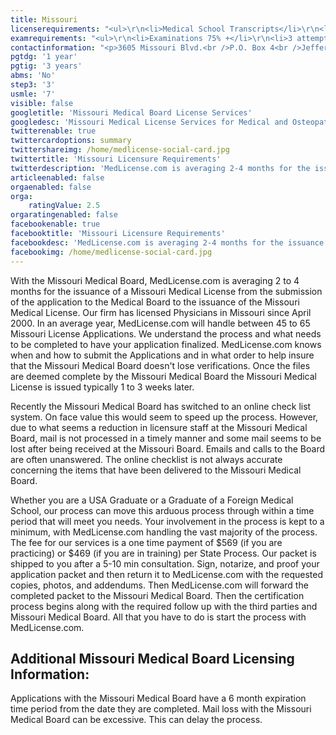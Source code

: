 ```yaml
---
title: Missouri
licenserequirements: "<ul>\r\n<li>Medical School Transcripts</li>\r\n<li>Undergraduate College Transcripts</li>\r\n<li>All Medical Licenses</li>\r\n<li>All Internships/Residency/Fellowships</li>\r\n<li>ECFMG CVS Report</li>\r\n<li>Fifth Pathway and ECFMG Exam Chart (if 5th Pathway)</li>\r\n<li>All State and National Exams (USMLE/FLEX/NBOME/NBME)</li>\r\n<li>NPDB-HIPDB Report</li>\r\n<li>AMA/AOA Profile</li>\r\n<li>Malpractice Insurance Verification (if you have claims)</li>\r\n<li>5 year Privileges</li>\r\n<li>FSMB Disciplinary Background Check</li>\r\n</ul>"
examrequirements: "<ul>\r\n<li>Examinations 75% +</li>\r\n<li>3 attempt limit on all Steps of USMLE</li>\r\n<li>7 year limit - USMLE</li>\r\n<li>1 year PGY for USA Grads</li>\r\n<li>3 year PGY for International Grads</li>\r\n<li>No 10 year rule - SPEX required</li>\r\n<li>State Exam Accepted if Pre-1975</li>\r\n</ul>"
contactinformation: "<p>3605 Missouri Blvd.<br />P.O. Box 4<br />Jefferson City, MO 65109<br />Phone: (573) 751-0098<br />Fax: (573) 751-3166</p>\r\n<p><a href=\"https://www.pr.mo.gov/healingarts.asp\">www.pr.mo.gov/healingarts.asp</a></p>"
pgtdg: '1 year'
pgtig: '3 years'
abms: 'No'
step3: '3'
usmle: '7'
visible: false
googletitle: 'Missouri Medical Board License Services'
googledesc: 'Missouri Medical License Services for Medical and Osteopathic Physicians seeking an expedited licensure process while applying to the Missouri'
twitterenable: true
twittercardoptions: summary
twittershareimg: /home/medlicense-social-card.jpg
twittertitle: 'Missouri Licensure Requirements'
twitterdescription: 'MedLicense.com is averaging 2-4 months for the issuance of a Missouri Medical License from the submission of the application. Our firm has licensed 45-65 physicians in Missouri since April 2000 and we understand the process of what needs to be completed to have your application finalized.'
articleenabled: false
orgaenabled: false
orga:
    ratingValue: 2.5
orgaratingenabled: false
facebookenable: true
facebooktitle: 'Missouri Licensure Requirements'
facebookdesc: 'MedLicense.com is averaging 2-4 months for the issuance of a Missouri Medical License from the submission of the application. Our firm has licensed 45-65 physicians in Missouri since April 2000 and we understand the process of what needs to be completed to have your application finalized.'
facebookimg: /home/medlicense-social-card.jpg
---
```


<p>With the Missouri Medical Board, MedLicense.com is averaging 2 to 4 months for the issuance of a Missouri Medical License from the submission of the application to the Medical Board to the issuance of the Missouri Medical License. Our firm has licensed Physicians in Missouri since April 2000. In an average year, MedLicense.com will handle between 45 to 65 Missouri License Applications. We understand the process and what needs to be completed to have your application finalized. MedLicense.com knows when and how to submit the Applications and in what order to help insure that the Missouri Medical Board doesn't lose verifications. Once the files are deemed complete by the Missouri Medical Board the Missouri Medical License is issued typically 1 to 3 weeks later.</p>
<p>Recently the Missouri Medical Board has switched to an online check list system. On face value this would seem to speed up the process. However, due to what seems a reduction in licensure staff at the Missouri Medical Board, mail is not processed in a timely manner and some mail seems to be lost after being received at the Missouri Board. Emails and calls to the Board are often unanswered. The online checklist is not always accurate concerning the items that have been delivered to the Missouri Medical Board.</p>
<p>Whether you are a USA Graduate or a Graduate of a Foreign Medical School, our process can move this arduous process through within a time period that will meet you needs. Your involvement in the process is kept to a minimum, with MedLicense.com handling the vast majority of the process. The fee for our services is a one time payment of $569 (if you are practicing) or $469 (if you are in training) per State Process. Our packet is shipped to you after a 5-10 min consultation. Sign, notarize, and proof your application packet and then return it to MedLicense.com with the requested copies, photos, and addendums. Then MedLicense.com will forward the completed packet to the Missouri Medical Board. Then the certification process begins along with the required follow up with the third parties and Missouri Medical Board. All that you have to do is start the process with MedLicense.com.</p>
<h2 id="mcetoc_1ce99ql3a0">Additional Missouri Medical Board Licensing Information:</h2>
<p>Applications with the Missouri Medical Board have a 6 month expiration time period from the date they are completed. Mail loss with the Missouri Medical Board can be excessive. This can delay the process.</p>